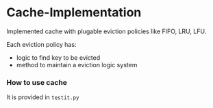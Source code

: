 # Cache-Implementation
Implemented cache with plugable eviction policies like FIFO, LRU, LFU.

Each eviction policy has:
* logic to find key to be evicted
* method to maintain a eviction logic system

### How to use cache
It is provided in `testit.py`
